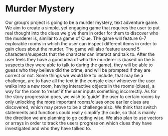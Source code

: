 # Murder Mystery

Our group’s project is going to be a murder mystery, text adventure game. We aim to create a simple, yet engaging game that requires the user to put real thought into the clues we give them in order for them to discover who the murderer is, similar to a game of Clue. The game will feature 6-7 explorable rooms in which the user can inspect different items in order to gain clues about the murder. The game will also feature around 5 characters/suspects that the character can interact and talk to. After the user feels they have a good idea of who the murderer is (based on the 5 suspects they were able to talk to during the game), they will be able to guess who they believe did the crime, and will be prompted if they are correct or not. Some things we would like to include, that may be a challenge, are to have all the text in the console clear whenever the user walks into a new room, having interactive objects in the rooms (clues), a way for the room to ‘reset’ if the user inputs something incorrectly. As for the story progression goes, we wish to ‘guide’ the user to certain rooms by only unlocking the more important rooms/clues once earlier clues are discovered, which may prove to be a challenge also. We think that switch statements and functions could really simplify the code, so that is mainly the direction we are planning to go coding wise. We also plan to use vectors or arrays in order to track the users progress on which clues they have investigated and who they have talked to.